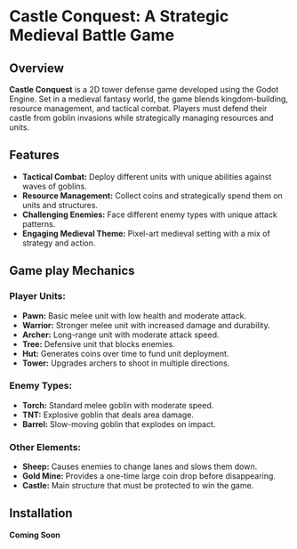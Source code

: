 # Castle Conquest: A Strategic Medieval Battle Game

## Overview

**Castle Conquest** is a 2D tower defense game developed using the Godot Engine. Set in a medieval fantasy world, the game blends kingdom-building, resource management, and tactical combat. Players must defend their castle from goblin invasions while strategically managing resources and units.

## Features
- **Tactical Combat:** Deploy different units with unique abilities against waves of goblins.
- **Resource Management:** Collect coins and strategically spend them on units and structures.
- **Challenging Enemies:** Face different enemy types with unique attack patterns.
- **Engaging Medieval Theme:** Pixel-art medieval setting with a mix of strategy and action.

## Game play Mechanics

### Player Units:

- **Pawn:** Basic melee unit with low health and moderate attack.
- **Warrior:** Stronger melee unit with increased damage and durability.
- **Archer:** Long-range unit with moderate attack speed.
- **Tree:** Defensive unit that blocks enemies.
- **Hut:** Generates coins over time to fund unit deployment.
- **Tower:** Upgrades archers to shoot in multiple directions.

### Enemy Types:

- **Torch:** Standard melee goblin with moderate speed.
- **TNT:** Explosive goblin that deals area damage.
- **Barrel:** Slow-moving goblin that explodes on impact.

### Other Elements:

- **Sheep:** Causes enemies to change lanes and slows them down.
- **Gold Mine:** Provides a one-time large coin drop before disappearing.
- **Castle:** Main structure that must be protected to win the game.

## Installation

**Coming Soon**

